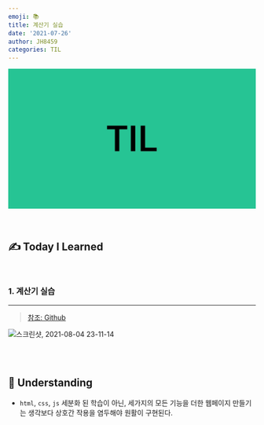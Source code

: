 ```yaml
---
emoji: 📚
title: 계산기 실습
date: '2021-07-26'
author: JH8459
categories: TIL
---
```


![github-blog.png](../../assets/common/TIL.jpeg)

<br>

## ✍️ **T**oday **I** **L**earned

<br>

### 1. 계산기 실습

---

> <a href="https://github.com/JH8459/CodeStates/tree/master/CodeStates_task/im-sprint-calculator-master" target="_blank">참조: Github</a>

![스크린샷, 2021-08-04 23-11-14](https://user-images.githubusercontent.com/83164003/128197051-cbb545e9-21bb-4d2c-bade-96c5aba58890.png)

<br>
<br>

## 🤔 Understanding

- `html`, `css`, `js` 세분화 된 학습이 아닌, 세가지의 모든 기능을 더한 웹페이지 만들기는 생각보다 상호간 작용을 염두해야 원활이 구현된다.

<br>
<br>

```toc

```
